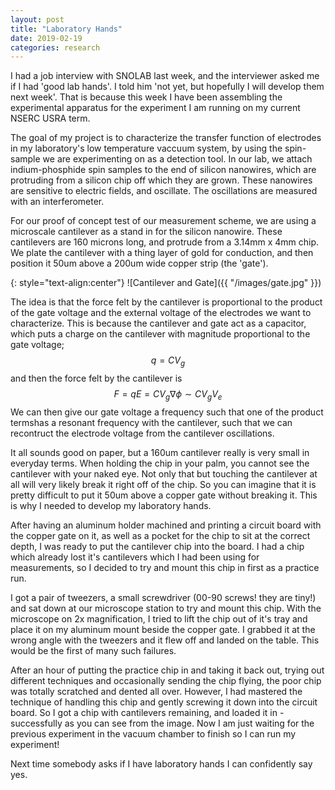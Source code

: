 ```yaml
---
layout: post
title: "Laboratory Hands"
date: 2019-02-19
categories: research
---
```


<script src='https://cdnjs.cloudflare.com/ajax/libs/mathjax/2.7.4/latest.js?config=TeX-MML-AM_CHTML' async></script>

I had a job interview with SNOLAB last week, and the interviewer asked me if I had 'good lab hands'. I told him 'not yet, but hopefully I will develop them next week'. That is because this week I have been assembling the experimental apparatus for the experiment I am running on my current NSERC USRA term.

The goal of my project is to characterize the transfer function of electrodes in my laboratory's low temperature vaccuum system, by using the spin-sample we are experimenting on as a detection tool. In our lab, we attach indium-phosphide spin samples to the end of silicon nanowires, which are protruding from a silicon chip off which they are grown. These nanowires are sensitive to electric fields, and oscillate. The oscillations are measured with an interferometer.

For our proof of concept test of our measurement scheme, we are using a microscale cantilever as a stand in for the silicon nanowire. These cantilevers are 160 microns long, and protrude from a 3.14mm x 4mm chip. We plate the cantilever with a thing layer of gold for conduction, and then position it 50um above a 200um wide copper strip (the 'gate').

{: style="text-align:center"}
![Cantilever and Gate]({{ "/images/gate.jpg" }}) 

The idea is that the force felt by the cantilever is proportional to the product of the gate voltage and the external voltage of the electrodes we want to characterize. This is because the cantilever and gate act as a capacitor, which puts a charge on the cantilever with magnitude proportional to the gate voltage;
$$q = CV_g$$
and then the force felt by the cantilever is
$$F = qE = CV_g \nabla \phi \sim CV_g V_e$$
We can then give our gate voltage a frequency such that one of the product termshas a resonant frequency with the cantilever, such that we can recontruct the electrode voltage from the cantilever oscillations.

It all sounds good on paper, but a 160um cantilever really is very small in everyday terms. When holding the chip in your palm, you cannot see the cantilever with your naked eye. Not only that but touching the cantilever at all will very likely break it right off of the chip. So you can imagine that it is pretty difficult to put it 50um above a copper gate without breaking it. This is why I needed to develop my laboratory hands.

After having an aluminum holder machined and printing a circuit board with the copper gate on it, as well as a pocket for the chip to sit at the correct depth, I was ready to put the cantilever chip into the board. I had a chip which already lost it's cantilevers which I had been using for measurements, so I decided to try and mount this chip in first as a practice run.

I got a pair of tweezers, a small screwdriver (00-90 screws! they are tiny!) and sat down at our microscope station to try and mount this chip. With the microscope on 2x magnification, I tried to lift the chip out of it's tray and place it on my aluminum mount beside the copper gate. I grabbed it at the wrong angle with the tweezers and it flew off and landed on the table. This would be the first of many such failures.

After an hour of putting the practice chip in and taking it back out, trying out different techniques and occasionally sending the chip flying, the poor chip was totally scratched and dented all over. However, I had mastered the technique of handling this chip and gently screwing it down into the circuit board. So I got a chip with cantilevers remaining, and loaded it in - successfully as you can see from the image. Now I am just waiting for the previous experiment in the vacuum chamber to finish so I can run my experiment!

Next time somebody asks if I have laboratory hands I can confidently say yes.
